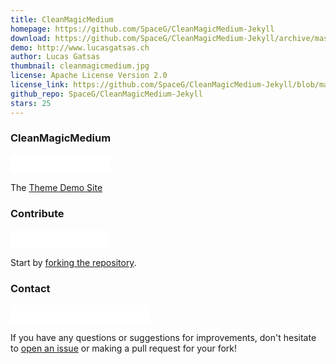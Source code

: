 ```yaml
---
title: CleanMagicMedium
homepage: https://github.com/SpaceG/CleanMagicMedium-Jekyll
download: https://github.com/SpaceG/CleanMagicMedium-Jekyll/archive/master.zip
demo: http://www.lucasgatsas.ch
author: Lucas Gatsas
thumbnail: cleanmagicmedium.jpg
license: Apache License Version 2.0
license_link: https://github.com/SpaceG/CleanMagicMedium-Jekyll/blob/master/LICENSE
github_repo: SpaceG/CleanMagicMedium-Jekyll
stars: 25
---
```


### CleanMagicMedium

<iframe
src="//ghbtns.com/github-btn.html?user=SpaceG&repo=CleanMagicMedium-Jekyll&type=watch&count=true&size=small"
allowtransparency="true" frameborder="0" scrolling="0" width="160px"
height="30px"></iframe>

The [Theme Demo Site](https://lucasgatsas.ch)

### Contribute

<iframe
src="//ghbtns.com/github-btn.html?user=SpaceG&repo=CleanMagicMedium-Jekyll&type=fork&count=true&size=small"
allowtransparency="true" frameborder="0" scrolling="0" width="156px"
height="30px"></iframe>

Start by [forking the
repository](https://github.com/SpaceG/CleanMagicMedium-Jekyll/fork).

### Contact

<iframe
src="//ghbtns.com/github-btn.html?user=SpaceG&type=follow&count=true&size=small"
allowtransparency="true" frameborder="0" scrolling="0" width="224px"
height="30px"></iframe>

If you have any questions or suggestions for improvements, don't
hesitate to [open an
issue](https://github.com/SpaceG/CleanMagicMedium-Jekyll/issues) or
making a pull request for your fork!
